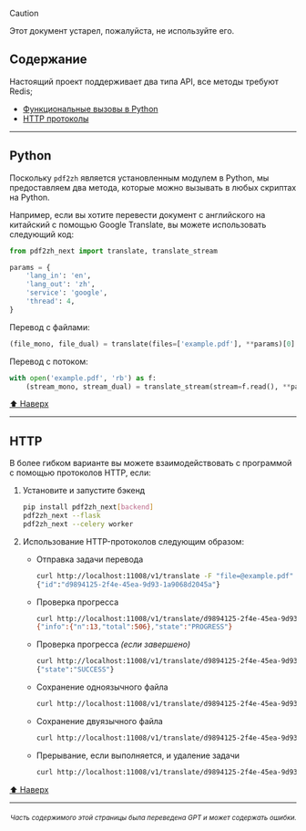 > [!CAUTION]
>
> Этот документ устарел, пожалуйста, не используйте его.

<h2 id="toc">Содержание</h2>
Настоящий проект поддерживает два типа API, все методы требуют Redis;

- [Функциональные вызовы в Python](#api-python)
- [HTTP протоколы](#api-http)

---

<h2 id="api-python">Python</h2>

Поскольку `pdf2zh` является установленным модулем в Python, мы предоставляем два метода, которые можно вызывать в любых скриптах на Python.

Например, если вы хотите перевести документ с английского на китайский с помощью Google Translate, вы можете использовать следующий код:

```python
from pdf2zh_next import translate, translate_stream

params = {
    'lang_in': 'en',
    'lang_out': 'zh',
    'service': 'google',
    'thread': 4,
}
```
Перевод с файлами:
```python
(file_mono, file_dual) = translate(files=['example.pdf'], **params)[0]
```
Перевод с потоком:
```python
with open('example.pdf', 'rb') as f:
    (stream_mono, stream_dual) = translate_stream(stream=f.read(), **params)
```

[⬆️ Наверх](#toc)

---

<h2 id="api-http">HTTP</h2>

В более гибком варианте вы можете взаимодействовать с программой с помощью протоколов HTTP, если:

1. Установите и запустите бэкенд

   ```bash
   pip install pdf2zh_next[backend]
   pdf2zh_next --flask
   pdf2zh_next --celery worker
   ```

2. Использование HTTP-протоколов следующим образом:

   - Отправка задачи перевода

     ```bash
     curl http://localhost:11008/v1/translate -F "file=@example.pdf" -F "data={\"lang_in\":\"en\",\"lang_out\":\"zh\",\"service\":\"google\",\"thread\":4}"
     {"id":"d9894125-2f4e-45ea-9d93-1a9068d2045a"}
     ```

   - Проверка прогресса

     ```bash
     curl http://localhost:11008/v1/translate/d9894125-2f4e-45ea-9d93-1a9068d2045a
     {"info":{"n":13,"total":506},"state":"PROGRESS"}
     ```

   - Проверка прогресса _(если завершено)_

     ```bash
     curl http://localhost:11008/v1/translate/d9894125-2f4e-45ea-9d93-1a9068d2045a
     {"state":"SUCCESS"}
     ```

   - Сохранение одноязычного файла

     ```bash
     curl http://localhost:11008/v1/translate/d9894125-2f4e-45ea-9d93-1a9068d2045a/mono --output example-mono.pdf
     ```

   - Сохранение двуязычного файла

     ```bash
     curl http://localhost:11008/v1/translate/d9894125-2f4e-45ea-9d93-1a9068d2045a/dual --output example-dual.pdf
     ```

   - Прерывание, если выполняется, и удаление задачи
     ```bash
     curl http://localhost:11008/v1/translate/d9894125-2f4e-45ea-9d93-1a9068d2045a -X DELETE
     ```

[⬆️ Наверх](#toc)

---

<div align="right"> 
<h6><small>Часть содержимого этой страницы была переведена GPT и может содержать ошибки.</small></h6>